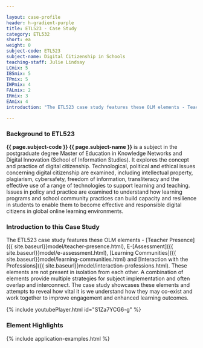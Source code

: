 ```yaml
---

layout: case-profile
header: h-gradient-purple
title: ETL523 - Case Study
category: ETL532
short: ea
weight: 0
subject-code: ETL523
subject-name: Digital Citizenship in Schools
teaching-staff: Julie Lindsay
LCmix: 5
IBSmix: 5
TPmix: 5
IWPmix: 4
FALmix: 2
IRmix: 3
EAmix: 4
introduction: "The ETL523 case study features these OLM elements - Teacher Presence, E-Assessment, Learning Communities and Interaction with the Professions. These elements are not present in isolation from each other. A combination of elements provide multiple strategies for subject implementation and often overlap and interconnect. The case study showcases these elements and attempts to reveal how vital it is we understand how they may co-exist and work together to improve engagement and enhanced learning outcomes."

---
```


### Background to ETL523

**{{ page.subject-code }} {{ page.subject-name }}** is a subject in the postgraduate degree Master of Education in Knowledge Networks and Digital Innovation (School of Information Studies). It explores the concept and practice of digital citizenship. Technological, political and ethical issues concerning digital citizenship are examined, including intellectual property, plagiarism, cybersafety, freedom of information, transliteracy and the effective use of a range of technologies to support learning and teaching. Issues in policy and practice are examined to understand how learning programs and school community practices can build capacity and resilience in students to enable them to become effective and responsible digital citizens in global online learning environments.

### Introduction to this Case Study

The ETL523 case study features these OLM elements - [Teacher Presence]({{ site.baseurl}}model/teacher-presence.html), E-[Assessment]({{ site.baseurl}}model/e-assessment.html), [Learning Communities]({{ site.baseurl}}model/learning-communities.html) and [Interaction with the Professions]({{ site.baseurl}}model/interaction-professions.html). These elements are not present in isolation from each other. A combination of elements provide multiple strategies for subject implementation and often overlap and interconnect. The case study showcases these elements and attempts to reveal how vital it is we understand how they may co-exist and work together to improve engagement and enhanced learning outcomes.

{% include youtubePlayer.html id="S1Za7YCG6-g" %}

### Element Highlights

<div class="u-release practice">
{% include application-examples.html %}
</div>
